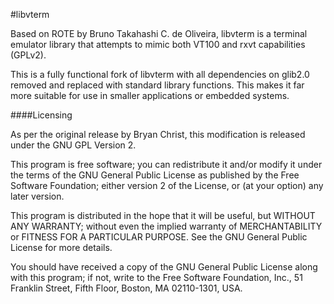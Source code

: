 #libvterm

Based on ROTE by Bruno Takahashi C. de Oliveira, libvterm is a terminal emulator
library that attempts to mimic both VT100 and rxvt capabilities (GPLv2).

This is a fully functional fork of libvterm with all dependencies on glib2.0
removed and replaced with standard library functions. This makes it far more
suitable for use in smaller applications or embedded systems.


####Licensing

As per the original release by Bryan Christ, this modification is released
under the GNU GPL Version 2.

This program is free software; you can redistribute it and/or
modify it under the terms of the GNU General Public License
as published by the Free Software Foundation; either version 2
of the License, or (at your option) any later version.

This program is distributed in the hope that it will be useful,
but WITHOUT ANY WARRANTY; without even the implied warranty of
MERCHANTABILITY or FITNESS FOR A PARTICULAR PURPOSE.  See the
GNU General Public License for more details.

You should have received a copy of the GNU General Public License
along with this program; if not, write to the Free Software
Foundation, Inc., 51 Franklin Street, Fifth Floor, Boston, MA  02110-1301, USA.

